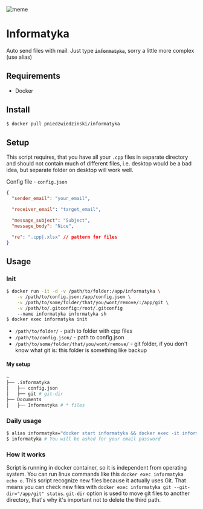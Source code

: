 ![meme](https://tr3.cbsistatic.com/hub/i/2017/03/23/ac406fbc-e3c1-4eba-9717-6854efd46c7f/cce53b95907bc6a657c0b5f6de78d757.jpg)

# Informatyka

Auto send files with mail. Just type <s>`informatyka`</s>, sorry a little more complex (use alias)

## Requirements

- Docker

## Install

```bash
$ docker pull pniedzwiedzinski/informatyka
```

## Setup

This script requires, that you have all your `.cpp` files in separate directory and should not contain much
of different files, i.e. desktop would be a bad idea, but separate folder on desktop will work well.

Config file - `config.json`

```json
{
  "sender_email": "your_email",

  "receiver_email": "target_email",

  "message_subject": "Subject",
  "message_body": "Nice",

  "re": ".cpp|.xlsx" // pattern for files
}
```

## Usage

### Init

```bash
$ docker run -it -d -v /path/to/folder:/app/informatyka \
    -v /path/to/config.json:/app/config.json \
    -v /path/to/some/folder/that/you/wont/remove/:/app/git \
    -v /path/to/.gitconfig:/root/.gitconfig
    --name informatyka informatyka sh
$ docker exec informatyka init
```

- `/path/to/folder/` - path to folder with cpp files
- `/path/to/config.json/` - path to config.json
- `/path/to/some/folder/that/you/wont/remove/` - git folder, if you don't know what git is: this folder is something like backup

#### My setup

```bash
~
├── .informatyka
│   ├── config.json
│   ├── git # git-dir
├── Documents
│   ├── Informatyka # * files
```

### Daily usage

```bash
$ alias informatyka="docker start informatyka && docker exec -it informatyka commit && docker stop informatyka"
$ informatyka # You will be asked for your email password
```

### How it works

Script is running in docker container, so it is independent from operating system. You can run
linux commands like this `docker exec informatyka echo o`. This script recognize new files because it
actually uses Git. That means you can check new files with `docker exec informatyka git --git-dir="/app/git" status`.
`git-dir` option is used to move git files to another directory, that's why it's important not to delete
the third path.
